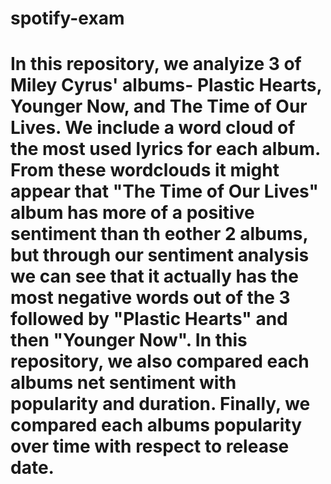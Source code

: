 # spotify-exam
# In this repository, we analyize 3 of Miley Cyrus' albums- Plastic Hearts, Younger Now, and The Time of Our Lives. We include a word cloud of the most used lyrics for each album. From these wordclouds it might appear that "The Time of Our Lives" album has more of a positive sentiment than th eother 2 albums, but through our sentiment analysis we can see that it actually has the most negative words out of the 3 followed by "Plastic Hearts" and then "Younger Now". In this repository, we also compared each albums net sentiment with popularity and duration. Finally, we compared each albums popularity over time with respect to release date.
